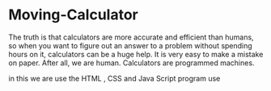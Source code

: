 # Moving-Calculator
The truth is that calculators are more accurate and efficient than humans, so when you want to figure out an answer to a problem without spending hours on it, calculators can be a huge help. It is very easy to make a mistake on paper. After all, we are human. Calculators are programmed machines.




in this we are use the HTML , CSS and Java Script program use

